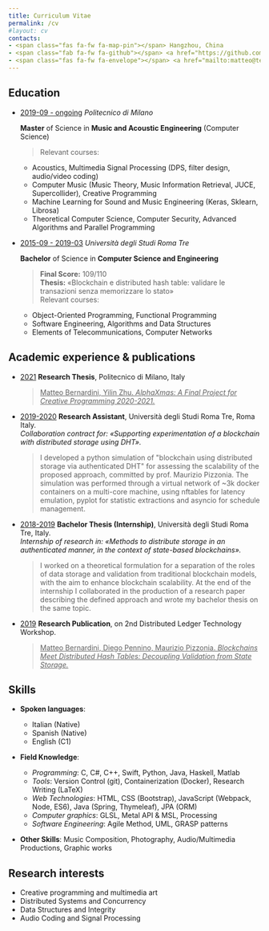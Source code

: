 ```yaml
---
title: Curriculum Vitae
permalink: /cv
#layout: cv
contacts:
- <span class="fas fa-fw fa-map-pin"></span> Hangzhou, China
- <span class="fab fa-fw fa-github"></span> <a href="https://github.com/mttbernardini" target="_blank">mttbernardini</a>
- <span class="fas fa-fw fa-envelope"></span> <a href="mailto:matteo@teobe.net">matteo@teobe.net</a>
---
```


<style>
	h2 > span {
		font-size: 0.7em;
		vertical-align: 0.1em;
	}

	blockquote > p {
		margin-bottom: 0;
	}

	p a {
		color: inherit;
	}
</style>


<h2>
	<span class="fas fa-university"></span>
	Education
</h2>

- <u>2019-09 - ongoing</u> *Politecnico di Milano*

  **Master** of Science in **Music and Acoustic Engineering** (Computer Science)

  > Relevant courses:  
    - Acoustics, Multimedia Signal Processing (DPS, filter design, audio/video coding)
    - Computer Music (Music Theory, Music Information Retrieval, JUCE, Supercollider), Creative Programming
    - Machine Learning for Sound and Music Engineering (Keras, Sklearn, Librosa)
    - Theoretical Computer Science, Computer Security, Advanced Algorithms and Parallel Programming


- <u>2015-09 - 2019-03</u> *Università degli Studi Roma Tre*

  **Bachelor** of Science in **Computer Science and Engineering**

  > **Final Score:** 109/110  
  > **Thesis:** «Blockchain e distributed hash table: validare le transazioni senza memorizzare lo stato»  
  > Relevant courses:  
    - Object-Oriented Programming, Functional Programming
    - Software Engineering, Algorithms and Data Structures
    - Elements of Telecommunications, Computer Networks


<h2>
	<span class="fas fa-book"></span>
	Academic experience & publications
</h2>

- <u>2021</u> **Research Thesis**, Politecnico di Milano, Italy
  > [Matteo Bernardini, Yilin Zhu. *AlphaXmas: A Final Project for Creative Programming 2020-2021.*](https://alphaxmas.bubblefish.studio/docs/report.pdf)

- <u>2019-2020</u> **Research Assistant**, Università degli Studi Roma Tre, Roma Italy.  
  *Collaboration contract for: «Supporting experimentation of a blockchain with distributed storage using DHT».*
  > I developed a python simulation of "blockchain using distributed storage via authenticated DHT" for assessing the scalability of the proposed approach, committed by prof. Maurizio Pizzonia. The simulation was performed through a virtual network of ~3k docker containers on a multi-core machine, using nftables for latency emulation, pyplot for statistic extractions and asyncio for schedule management.

- <u>2018-2019</u> **Bachelor Thesis (Internship)**, Università degli Studi Roma Tre, Italy.  
  *Internship of research in: «Methods to distribute storage in an authenticated manner, in the context of state-based blockchains».*
  > I worked on a theoretical formulation for a separation of the roles of data storage and validation from traditional blockchain models, with the aim to enhance blockchain scalability. At the end of the internship I collaborated in the production of a research paper describing the defined approach and wrote my bachelor thesis on the same topic.

- <u>2019</u> **Research Publication**, on 2nd Distributed Ledger Technology Workshop.
  > [Matteo Bernardini, Diego Pennino, Maurizio Pizzonia. *Blockchains Meet Distributed Hash Tables: Decoupling Validation from State Storage.*](http://ceur-ws.org/Vol-2334/DLTpaper4.pdf)


<h2>
	<span class="fas fa-drafting-compass"></span>
	Skills
</h2>

- **Spoken languages**:
	- Italian (Native)
	- Spanish (Native)
	- English (C1)

- **Field Knowledge**:
	- *Programming*: C, C#, C++, Swift, Python, Java, Haskell, Matlab
	- *Tools*: Version Control (git), Containerization (Docker), Research Writing (LaTeX)
	- *Web Technologies*: HTML, CSS (Bootstrap), JavaScript (Webpack, Node, ES6), Java (Spring, Thymeleaf), JPA (ORM)
	- *Computer graphics*: GLSL, Metal API & MSL, Processing
	- *Software Engineering*: Agile Method, UML, GRASP patterns

- **Other Skills**:
  Music Composition, Photography, Audio/Multimedia Productions, Graphic works

<h2>
	<span class="fas fa-search"></span>
	Research interests
</h2>

- Creative programming and multimedia art
- Distributed Systems and Concurrency
- Data Structures and Integrity
- Audio Coding and Signal Processing
